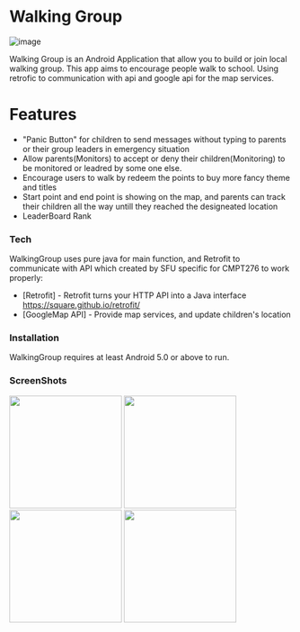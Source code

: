# Walking Group

![image](https://raw.githubusercontent.com/maxjing/WalkingGroup/master/images/icon.png)

Walking Group is an Android Application that allow you to build or join local walking group. This app aims to encourage people walk to school. Using retrofic to communication with api and google api for the map services.

# Features 

  - "Panic Button" for children to send messages without typing to parents or their group leaders in emergency situation
  - Allow parents(Monitors) to accept or deny their children(Monitoring) to be monitored or leadred by some one else.
  - Encourage users to walk by redeem the points to buy more fancy theme and titles
  - Start point and end point is showing on the map, and parents can track their children all the way untill they reached the designeated location
  - LeaderBoard Rank


### Tech

WalkingGroup uses pure java for main function, and Retrofit to communicate with API which created by SFU specific for CMPT276 to work properly:

* [Retrofit] - Retrofit turns your HTTP API into a Java interface
 https://square.github.io/retrofit/
* [GoogleMap API] - Provide map services, and update children's location

### Installation

WalkingGroup requires at least Android 5.0 or above to run.

### ScreenShots
<img src="https://raw.githubusercontent.com/maxjing/WalkingGroup/master/images/main.jpeg" width=200px style="display:inline"> <img src="https://raw.githubusercontent.com/maxjing/WalkingGroup/master/images/panicmsg.jpeg" width=200px style="display:inline"> <img src="https://raw.githubusercontent.com/maxjing/WalkingGroup/master/images/newmsg.jpeg" width=200px style="display:inline"> <img src="https://raw.githubusercontent.com/maxjing/WalkingGroup/master/images/groupinfo.jpeg" width=200px style="display:inline">

